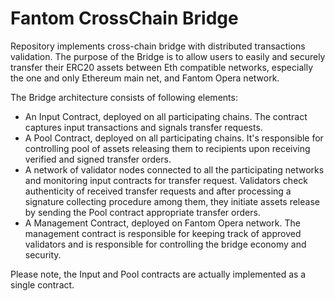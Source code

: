 # Fantom CrossChain Bridge
Repository implements cross-chain bridge with distributed transactions validation. The purpose of the Bridge is to allow users to easily and securely transfer their ERC20 assets between Eth compatible networks, especially the one and only Ethereum main net, and Fantom Opera network.

The Bridge architecture consists of following elements:
 - An Input Contract, deployed on all participating chains. The contract captures input transactions and signals transfer requests. 
 - A Pool Contract, deployed on all participating chains. It's responsible for controlling pool of assets releasing them to recipients upon receiving verified and signed transfer orders.
 - A network of validator nodes connected to all the participating networks and monitoring input contracts for transfer request. Validators check authenticity of received transfer requests and after processing a signature collecting procedure among them, they initiate assets release by sending the Pool contract appropriate transfer orders.
 - A Management Contract, deployed on Fantom Opera network. The management contract is responsible for keeping track of approved validators and is responsible for controlling the bridge economy and security.
 
 Please note, the Input and Pool contracts are actually implemented as a single contract.  
 